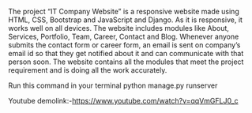 The project “IT Company Website” is a responsive website made using HTML, CSS, Bootstrap and JavaScript and Django. 
As it is responsive, it works well on all devices. The website includes modules like About, Services, Portfolio, Team, Career, Contact and Blog.
Whenever anyone submits the contact form or career form, an email is sent on company’s email id so that they get notified about it and can communicate with that person soon.
The website contains all the modules that meet the project requirement and is doing all the work accurately.

Run this command in your terminal 
python manage.py runserver

Youtube demolink:-https://www.youtube.com/watch?v=qqVmGFLJ0_c
